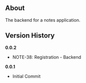## About
The backend for a notes application.

## Version History
**0.0.2**
* NOTE-38: Registration - Backend

**0.0.1**
* Initial Commit